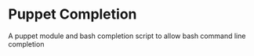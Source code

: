 Puppet Completion
=================

A puppet module and bash completion script to allow bash command line completion


